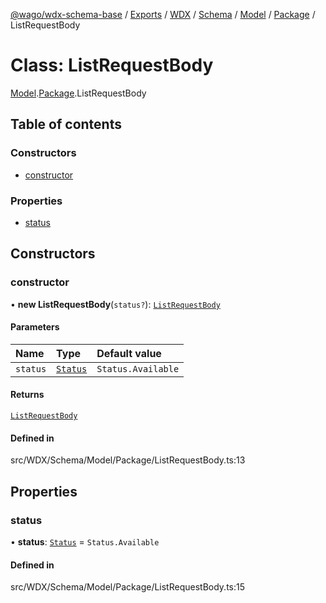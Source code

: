 [@wago/wdx-schema-base](../README.md) / [Exports](../modules.md) / [WDX](../modules/WDX.md) / [Schema](../modules/WDX.Schema.md) / [Model](../modules/WDX.Schema.Model.md) / [Package](../modules/WDX.Schema.Model.Package.md) / ListRequestBody

# Class: ListRequestBody

[Model](../modules/WDX.Schema.Model.md).[Package](../modules/WDX.Schema.Model.Package.md).ListRequestBody

## Table of contents

### Constructors

- [constructor](WDX.Schema.Model.Package.ListRequestBody.md#constructor)

### Properties

- [status](WDX.Schema.Model.Package.ListRequestBody.md#status)

## Constructors

### constructor

• **new ListRequestBody**(`status?`): [`ListRequestBody`](WDX.Schema.Model.Package.ListRequestBody.md)

#### Parameters

| Name | Type | Default value |
| :------ | :------ | :------ |
| `status` | [`Status`](../enums/WDX.Schema.Model.Package.Status.md) | `Status.Available` |

#### Returns

[`ListRequestBody`](WDX.Schema.Model.Package.ListRequestBody.md)

#### Defined in

src/WDX/Schema/Model/Package/ListRequestBody.ts:13

## Properties

### status

• **status**: [`Status`](../enums/WDX.Schema.Model.Package.Status.md) = `Status.Available`

#### Defined in

src/WDX/Schema/Model/Package/ListRequestBody.ts:15
